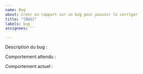 ```yaml
---
name: Bug
about: Créer un rapport sur un bug pour pouvoir le corriger
title: "[BUG]"
labels: bug
assignees: ''

---
```


Description du bug :

Comportement attendu :

Comportement actuel :
